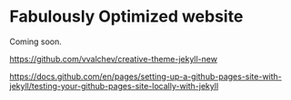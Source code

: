 # Fabulously Optimized website

Coming soon.

https://github.com/vvalchev/creative-theme-jekyll-new

https://docs.github.com/en/pages/setting-up-a-github-pages-site-with-jekyll/testing-your-github-pages-site-locally-with-jekyll
